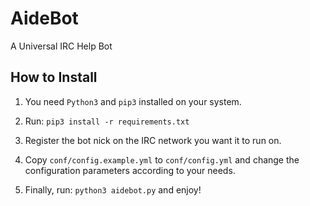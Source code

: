 # AideBot
A Universal IRC Help Bot

## How to Install
1. You need `Python3` and `pip3` installed on your system.

2. Run: `pip3 install -r requirements.txt`

3. Register the bot nick on the IRC network you want it to run on.

4. Copy `conf/config.example.yml` to `conf/config.yml` and change the configuration parameters according to your needs.

5. Finally, run: `python3 aidebot.py` and enjoy!
